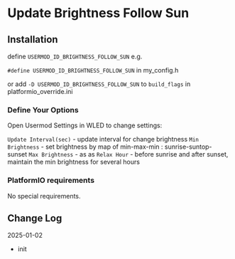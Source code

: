 # Update Brightness Follow Sun


## Installation

define `USERMOD_ID_BRIGHTNESS_FOLLOW_SUN` e.g.

`#define USERMOD_ID_BRIGHTNESS_FOLLOW_SUN` in my_config.h

or add `-D USERMOD_ID_BRIGHTNESS_FOLLOW_SUN` to `build_flags` in platformio_override.ini

### Define Your Options

Open Usermod Settings in WLED to change settings:

`Update Interval(sec)` - update interval for change brightness
`Min Brightness` - set brightness by map of min-max-min : sunrise-suntop-sunset
`Max Brightness` - as as
`Relax Hour` - before sunrise and after sunset, maintain the min brightness for several hours


### PlatformIO requirements

No special requirements.

## Change Log

2025-01-02
* init
